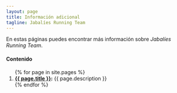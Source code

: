 ```yaml
---
layout: page
title: Información adicional
tagline: Jabalíes Running Team
---
```


En estas páginas puedes encontrar más información sobre _Jabalíes Running Team_.

#### Contenido

<ol>
  {% for page in site.pages %}
    <li>
      <b><a href="{{ page.url }}">{{ page.title }}</a>:</b>
      {{ page.description }}
    </li>
  {% endfor %}
</ol>
